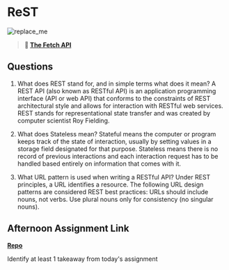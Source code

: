 # ReST

![replace_me](https://codeworks.blob.core.windows.net/public/assets/img/illustrations/placeholder.svg)

> **📖 [The Fetch API](https://codeworksacademy.com/fs-student-guide/resources/wk4/04-Fetch)**

## Questions

1. What does REST stand for, and in simple terms what does it mean?
   A REST API (also known as RESTful API) is an application programming interface (API or web API) that conforms to the constraints of REST architectural style and allows for interaction with RESTful web services. REST stands for representational state transfer and was created by computer scientist Roy Fielding.

2. What does Stateless mean?
   Stateful means the computer or program keeps track of the state of interaction, usually by setting values in a storage field designated for that purpose. Stateless means there is no record of previous interactions and each interaction request has to be handled based entirely on information that comes with it.

3. What URL pattern is used when writing a RESTful API?
   Under REST principles, a URL identifies a resource. The following URL design patterns are considered REST best practices: URLs should include nouns, not verbs. Use plural nouns only for consistency (no singular nouns).

## Afternoon Assignment Link

**[Repo](https://github.com/Avillegas419/Music-Is-Fun)**

Identify at least 1 takeaway from today's assignment
